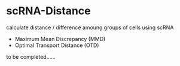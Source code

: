 # scRNA-Distance
calculate distance / difference amoung groups of cells using scRNA
- Maximum Mean Discrepancy (MMD)
- Optimal Transport Distance (OTD)

to be completed......
